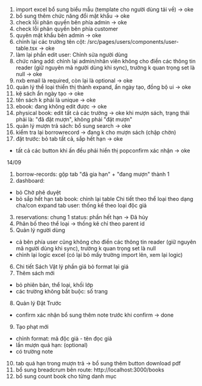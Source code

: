 1. import excel bổ sung biểu mẫu (template cho người dùng tải về) -> oke
14. bổ sung thêm chức năng đổi mật khẩu -> oke
15. check lỗi phân quyền bên phía admin -> oke
15. check lỗi phân quyền bên phía customer
16. quyên mật khẩu bên admin -> oke
2. chỉnh lại các trường tên cột: /src/pages/users/components/user-table.tsx -> oke
3. làm lại phần edit user: Chỉnh sửa người dùng
4. chức năng add: chỉnh lại admin/nhân viên không cho điền các thông tin reader (giữ nguyên mã người dùng khi sync), trường k quan trọng set là null -> oke
5. nxb email là required, còn lại là optional -> oke
6. quản lý thể loại thiển thị thành expand, ẩn ngày tạo, đồng bộ ui -> oke
7. kệ sách ẩn ngày tạo -> oke
8. tên sách k phải là unique -> oke
9. ebook: đang không edit được -> oke
10. physical book: edit tất cả các trường -> oke
khi mượn sách, trạng thái phải là: "đã đặt mượn", không phải "đặt mượn"
11. quản lý mượn trả sách: bổ sung search -> oke
12. kiểm tra lại borrowrecord -> đang k cho mượn sách (chập chờn)
13. đặt trước: bỏ tab tất cả, sắp hết hạn -> oke
  - tất cả các button khi ấn đều phải hiển thị popconfirm xác nhận -> oke

14/09
1. borrow-records: gộp tab "đã gia hạn" + "đang mượn" thành 1
2. dashboard:
  + bỏ Chờ phê duyệt
  + bỏ sắp hết hạn
  tab book:
    chỉnh lại table Chi tiết theo thể loại theo dạng cha/con expand
  tab user:
    thống kế theo loại độc giả
3. reservations:
  chung 1 status: phần hết hạn -> Đã hủy
4. Phân bố theo thể loại -> thống kê chỉ theo parent id
5. Quản lý người dùng
- cả bên phía user cũng không cho điền các thông tin reader (giữ nguyên mã người dùng khi sync), trường k quan trọng set là null
- chỉnh lại logic excel (có lại bỏ mấy trường import lên, xem lại logic)
6. Chi tiết Sách Vật lý
  phần giá bỏ format lại giá
7. Thêm sách mới
  - bỏ phiên bản, thể loại, khối lớp
  - các trường không bắt buộc: số trang
8. Quản lý Đặt Trước
- confirm xác nhận bổ sung thêm note trước khi confirm -> done
9. Tạo phạt mới
- chỉnh format: mã độc giả - tên đọc giả
- lần mượn quá hạn: (optional)
- có trường note
10. tab quá hạn trong mượn trả -> bổ sung thêm button download pdf
11. bổ sung breadcrum bên route: http://localhost:3000/books
12. bổ sung count book cho từng danh mục